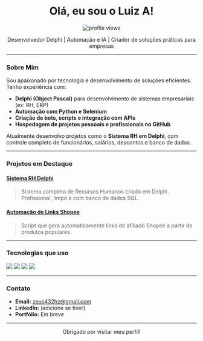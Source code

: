 
<h1 align="center">Olá, eu sou o Luiz A!</h1>

<p align="center">
  <img src="https://komarev.com/ghpvc/?username=yzzyhz&color=blue" alt="profile views"/>
</p>

<p align="center">
  Desenvolvedor Delphi | Automação e IA | Criador de soluções práticas para empresas
</p>

---

### Sobre Mim

Sou apaixonado por tecnologia e desenvolvimento de soluções eficientes. Tenho experiência com:

- **Delphi (Object Pascal)** para desenvolvimento de sistemas empresariais (ex: RH, ERP)
- **Automação com Python e Selenium**
- **Criação de bots, scripts e integração com APIs**
- **Hospedagem de projetos pessoais e profissionais no GitHub**

Atualmente desenvolvo projetos como o **Sistema RH em Delphi**, com controle completo de funcionários, salários, descontos e banco de dados.

---

### Projetos em Destaque

#### [Sistema RH Delphi](https://github.com/yzzyhz/yzzyhz-sistema-rh-delphi)
> Sistema completo de Recursos Humanos criado em Delphi. Profissional, limpo e com banco de dados SQL.

#### [Automação de Links Shopee](https://github.com/yzzyhz)
> Script que gera automaticamente links de afiliado Shopee a partir de produtos populares.

---

### Tecnologias que uso

<p align="left">
  <img src="https://img.shields.io/badge/Delphi-EF2D56?style=for-the-badge&logo=delphi&logoColor=white"/>
  <img src="https://img.shields.io/badge/Python-3670A0?style=for-the-badge&logo=python&logoColor=ffdd54"/>
  <img src="https://img.shields.io/badge/Git-F05032?style=for-the-badge&logo=git&logoColor=white"/>
  <img src="https://img.shields.io/badge/MySQL-4479A1?style=for-the-badge&logo=mysql&logoColor=white"/>
</p>

---

### Contato

- **Email:** zeus432hz@gmail.com
- **LinkedIn:** (adicione se tiver)
- **Portfólio:** Em breve

---

<p align="center">
  Obrigado por visitar meu perfil!
</p>
